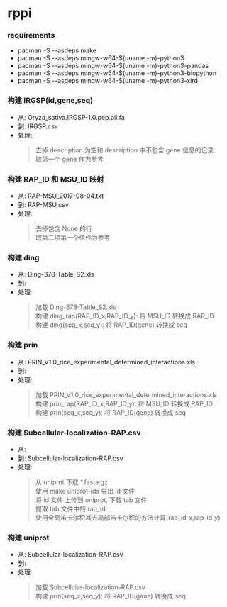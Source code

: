 rppi
====

### requirements
- pacman -S --asdeps make
- pacman -S --asdeps mingw-w64-$(uname -m)-python3
- pacman -S --asdeps mingw-w64-$(uname -m)-python3-pandas
- pacman -S --asdeps mingw-w64-$(uname -m)-python3-biopython
- pacman -S --asdeps mingw-w64-$(uname -m)-python3-xlrd

### 构建 IRGSP(id,gene,seq)
- 从: Oryza_sativa.IRGSP-1.0.pep.all.fa
- 到: IRGSP.csv
- 处理: 
  > 去掉 description 为空和 description 中不包含 gene 信息的记录  
  > 取第一个 gene 作为参考  

### 构建 RAP_ID 和 MSU_ID 映射
- 从: RAP-MSU_2017-08-04.txt
- 到: RAP-MSU.csv
- 处理: 
  > 去掉包含 None 的行  
  > 取第二项第一个值作为参考  

### 构建 ding
- 从: Ding-378-Table_S2.xls
- 到: 
- 处理: 
  > 加载 Ding-378-Table_S2.xls  
  > 构建 ding_rap(RAP_ID_x,RAP_ID_y): 将 MSU_ID 转换成 RAP_ID  
  > 构建 ding(seq_x,seq_y): 将 RAP_ID(gene) 转换成 seq  

### 构建 prin
- 从: PRIN_V1.0_rice_experimental_determined_interactions.xls
- 到: 
- 处理: 
  > 加载 PRIN_V1.0_rice_experimental_determined_interactions.xls  
  > 构建 prin_rap(RAP_ID_x,RAP_ID_y): 将 MSU_ID 转换成 RAP_ID  
  > 构建 prin(seq_x,seq_y): 将 RAP_ID(gene) 转换成 seq  

### 构建 Subcellular-localization-RAP.csv
- 从: 
- 到: Subcellular-localization-RAP.csv
- 处理: 
  > 从 uniprot 下载 *.fasta.gz  
  > 使用 make uniprot-ids 导出 id 文件  
  > 将 id 文件 上传到 uniprot, 下载 tab 文件  
  > 提取 tab 文件中的 rap_id  
  > 使用全局笛卡尔积减去局部笛卡尔积的方法计算(rap_id_x,rap_id_y)  

### 构建 uniprot
- 从: Subcellular-localization-RAP.csv
- 到: 
- 处理: 
  > 加载 Subcellular-localization-RAP.csv  
  > 构建 prin(seq_x,seq_y): 将 RAP_ID(gene) 转换成 seq  
